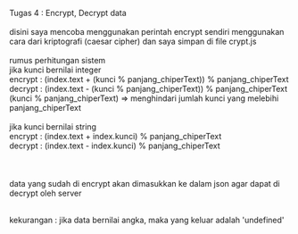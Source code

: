 Tugas 4 : Encrypt, Decrypt data <br>
<br>
disini saya mencoba menggunakan perintah encrypt sendiri menggunakan cara dari kriptografi (caesar cipher) dan saya simpan di file crypt.js <br>
<br>
rumus perhitungan sistem <br>
jika kunci bernilai integer <br>
encrypt : (index.text + (kunci % panjang_chiperText)) % panjang_chiperText <br>
decrypt : (index.text - (kunci % panjang_chiperText)) % panjang_chiperText <br>
(kunci % panjang_chiperText) => menghindari jumlah kunci yang melebihi panjang_chiperText <br>
<br>
jika kunci bernilai string <br>
encrypt : (index.text + index.kunci) % panjang_chiperText <br>
decrypt : (index.text - index.kunci) % panjang_chiperText <br>
<br><br><br>
data yang sudah di encrypt akan dimasukkan ke dalam json agar dapat di decrypt oleh server <br>
<br>

kekurangan : jika data bernilai angka, maka yang keluar adalah 'undefined'